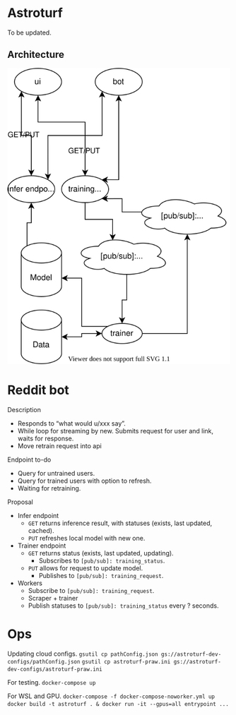 # Astroturf
To be updated.

## Architecture
<img src="./Architecture.svg">


# Reddit bot
Description
- Responds to “what would u/xxx say”.
- While loop for streaming by new. Submits request for user and link, waits for response.
- Move retrain request into api

Endpoint to-do
- Query for untrained users.
- Query for trained users with option to refresh.
- Waiting for retraining.

Proposal
- Infer endpoint 
  - `GET` returns inference result, with statuses (exists, last updated, cached).
  - `PUT` refreshes local model with new one.
- Trainer endpoint
  - `GET` returns status (exists, last updated, updating). 
    - Subscribes to `[pub/sub]: training_status`.
  - `PUT` allows for request to update model. 
    - Publishes to `[pub/sub]: training_request`.
- Workers 
  - Subscribe to `[pub/sub]: training_request`.
  - Scraper + trainer
  - Publish statuses to `[pub/sub]: training_status` every ? seconds.


# Ops

Updating cloud configs.
`gsutil cp pathConfig.json gs://astroturf-dev-configs/pathConfig.json`
`gsutil cp astroturf-praw.ini gs://astroturf-dev-configs/astroturf-praw.ini`

For testing.
`docker-compose up`

For WSL and GPU.
`docker-compose -f docker-compose-noworker.yml up`
`docker build -t astroturf . & docker run -it --gpus=all entrypoint ...`
